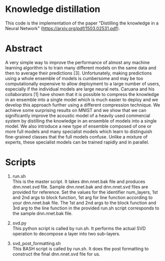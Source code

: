 # Knowledge distillation
This code is the implementation of the paper "Distilling the knowledge
in a Neural Network" (https://arxiv.org/pdf/1503.02531.pdf).

# Abstract
A very simple way to improve the performance of almost any machine learning
algorithm is to train many different models on the same data and then to average
their predictions [3]. Unfortunately, making predictions using a whole ensemble
of models is cumbersome and may be too computationally expensive to allow deployment
to a large number of users, especially if the individual models are large
neural nets. Caruana and his collaborators [1] have shown that it is possible to
compress the knowledge in an ensemble into a single model which is much easier
to deploy and we develop this approach further using a different compression
technique. We achieve some surprising results on MNIST and we show that we
can significantly improve the acoustic model of a heavily used commercial system
by distilling the knowledge in an ensemble of models into a single model. We also
introduce a new type of ensemble composed of one or more full models and many
specialist models which learn to distinguish fine-grained classes that the full models
confuse. Unlike a mixture of experts, these specialist models can be trained
rapidly and in parallel. 

# Scripts
1. run.sh  
This is the master script. 
It takes dnn.nnet.bak file and produces dnn.nnet.svd file. 
Sample dnn.nnet.bak and dnn.nnet.svd files are provided for reference.
Set the values for the identifier num_layers, 1st and 2nd args to block 
function, 1st arg for line function according to your dnn.nnet.bak file. 
The 1st and 2nd args to the block function and 3rd arg to the line
function in the provided run.sh script corresponds to the sample dnn.nnet.bak file.

2. svd.py  
This python script is called by run.sh. It performs the actual SVD operation to
decompose a layer into two sub-layers. 

3. svd_post_formatting.sh  
This BASH script is called by run.sh. It does the post formatting to 
construct the final dnn.nnet.svd file for us. 
